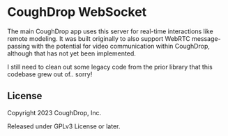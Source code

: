 # CoughDrop WebSocket

The main CoughDrop app uses this server for real-time
interactions like remote modeling. It was built originally to
also support WebRTC message-passing with the potential for
video communication within CoughDrop, although that has not
yet been implemented.

I still need to clean out some legacy code from the 
prior library that this codebase grew out of.. sorry!

## License

Copyright 2023 CoughDrop, Inc.

Released under GPLv3 License or later.
